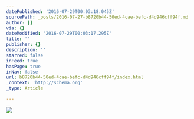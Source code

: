 ```yaml
---
datePublished: '2016-07-29T00:03:18.045Z'
sourcePath: _posts/2016-07-27-b8720b44-50ed-4cae-befc-d4d946cff94f.md
author: []
via: {}
dateModified: '2016-07-29T00:03:17.295Z'
title: ''
publisher: {}
description: ''
starred: false
inFeed: true
hasPage: true
inNav: false
url: b8720b44-50ed-4cae-befc-d4d946cff94f/index.html
_context: 'http://schema.org'
_type: Article

---
```

![](https://the-grid-user-content.s3-us-west-2.amazonaws.com/9c1e05c2-c307-44a5-bda3-13eaca87440f.jpg)